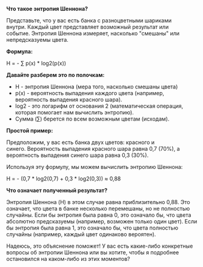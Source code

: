 **Что такое энтропия Шеннона?**

Представьте, что у вас есть банка с разноцветными шариками внутри. Каждый цвет представляет возможный результат или событие. Энтропия Шеннона измеряет, насколько "смешаны" или непредсказуемы цвета.

**Формула:**

H = - ∑ p(x) * log2(p(x))

**Давайте разберем это по полочкам:**

- H - энтропия Шеннона (мера того, насколько смешаны цвета)
- p(x) - вероятность выпадения каждого цвета (например, вероятность выпадения красного шара).
- log2 - это логарифм от основания 2 (математическая операция, которая помогает нам вычислить энтропию).
- Сумма (∑) берется по всем возможным цветам (исходам).

**Простой пример:**

Предположим, у вас есть банка двух цветов: красного и синего. Вероятность выпадения красного шара равна 0,7 (70%), а вероятность выпадения синего шара равна 0,3 (30%).

Используя эту формулу, мы можем вычислить энтропию Шеннона:

H = - (0,7 * log2(0,7) + 0,3 * log2(0,3)) ≈ 0,88

**Что означает полученный результат?**

Энтропия Шеннона (H) в этом случае равна приблизительно 0,88. Это означает, что цвета в банке несколько перемешаны, но не полностью случайны. Если бы энтропия была равна 0, это означало бы, что цвета абсолютно предсказуемы (например, возможен только один цвет). Если бы энтропия была равна 1, это означало бы, что цвета полностью случайны (например, каждый цвет одинаково вероятен).

Надеюсь, это объяснение поможет! У вас есть какие-либо конкретные вопросы об энтропии Шеннона или вы хотите, чтобы я подробнее остановился на каком-либо из этих моментов?